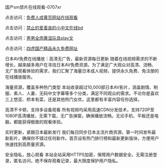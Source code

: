 国产sm禁片在线观看-0707xr


点击访问：<a href="https://gfd-5xg.pages.dev/">免费人成黄页网站在线观看</a>

点击访问：<a href="https://rtj-3zo.pages.dev/">禁止的爱善良的小中文在线bd</a>

点击访问：<a href="https://bered.pages.dev/">男男全肉黄湿玩具play文</a>

点击访问：<a href="https://gsd-agv.pages.dev/">四虎国产精品永久免费网址</a>


日本AV免费在线播放｜高清无广告，最新资源每日更新
随着在线视频需求的不断增长，越来越多用户在寻找日本AV免费资源。为了满足广大观众对高清、流畅、无广告观看体验的需求，我们汇聚了海量日本成人视频，提供永久免费、免注册的在线播放服务。

海量资源，覆盖多种热门类型
本站收录超过10,000部日本AV影片，涵盖剧情、制服、素人、人妻、无码中文字幕等多个分类，满足不同观众的需求。不论你是喜欢三上悠亚、桥本有菜，还是其他热门女优，这里都有丰富内容任你选择。

高清不卡顿，支持多设备观看
所有视频均采用高速CDN分发技术，支持720P至1080P高清播放，无需下载，无广告弹窗，确保播放流畅。无论手机、平板还是电脑，都能获得极致的观看体验。

实时更新，紧跟日本最新发行
我们每日同步日本主流片商资源，第一时间发布最新影片，确保你不错过任何新作。首页设有热门排行榜和最新更新版块，方便用户快速找到高质量资源。

安全隐私，放心观看
本站全站采用HTTPS加密，保障用户数据安全。无需注册登录，匿名访问，绝不保存观看记录，最大限度保护用户隐私。


<span style="display:none;">[Canonical link]( https://github.com/832xduan/45110 ）</span>
